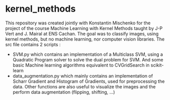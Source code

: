 # kernel_methods
This repository was created jointly with Konstantin Mischenko for the project of the course Machine Learning with Kernel Methods taught by J-P Vert and J. Mairal at ENS Cachan. The goal was to classify images, using kernel methods, but no machine learning, nor computer vision libraries. 
The src file contains 2 scripts : 
- SVM.py which contains an implementation of a Multiclass SVM, using a Quadratic Program solver to solve the dual problem for SVM.
And some basic Machine learning algorithms equivalent to CVGridSearch in scikit-learn
- data_augmentation.py which mainly contains an implementation of Scharr Gradient and Histogram of Gradients, used for preprocessing the data. Other functions are also useful to visualize the images and the perform data augmentation (flipping, shifting, ...)
